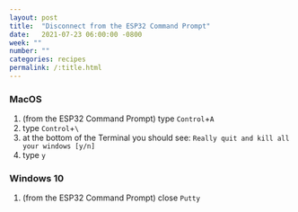 ```yaml
---
layout: post
title:  "Disconnect from the ESP32 Command Prompt"
date:   2021-07-23 06:00:00 -0800
week: ""
number: ""
categories: recipes
permalink: /:title.html
---
```


### MacOS

1. (from the ESP32 Command Prompt) type `Control`+`A`
2. type `Control`+`\`
3. at the bottom of the Terminal you should see: `Really quit and kill all your windows [y/n]`
4. type `y`

### Windows 10

1. (from the ESP32 Command Prompt) close `Putty`
